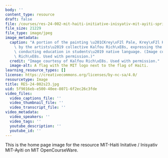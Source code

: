 ```yaml
---
body: ''
content_type: resource
draft: false
file: /courses/res-24-002-mit-haiti-initiative-inisyativ-mit-ayiti-spring-2023/res-24-002s23.jpg
file_size: 21229
file_type: image/jpeg
image_metadata:
  caption: "A portion of the painting \u201CKrey\xF2l Pale, Krey\xF2l Konprann\u201D\
    \ by the artists\u2019 collective Kalfou Rich\xE8s, expressing the benefits of\
    \ conducting education in students\u2019 native language. (Image courtesy of Kalfou\
    \ Rich\xE8s. Used with permission.)"
  credit: "Image courtesy of Kalfou Rich\xE8s. Used with permission."
  image-alt: A flag with the MIT logo next to the flag of Haiti.
learning_resource_types: []
license: https://creativecommons.org/licenses/by-nc-sa/4.0/
resourcetype: Image
title: RES-24-002s23.jpg
uid: 5f9016eb-e500-40ee-8071-6f2ec26c3fde
video_files:
  video_captions_file: ''
  video_thumbnail_file: ''
  video_transcript_file: ''
video_metadata:
  video_speakers: ''
  video_tags: ''
  youtube_description: ''
  youtube_id: ''
---
```

This is the home page image for the resource MIT-Haiti Initative / Inisyativ MIT-Ayiti on MIT OpenCourseWare.